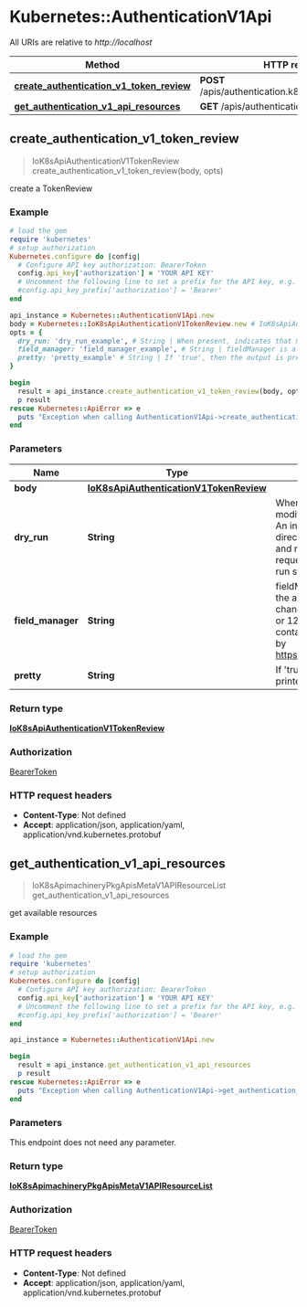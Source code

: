 # Kubernetes::AuthenticationV1Api

All URIs are relative to *http://localhost*

Method | HTTP request | Description
------------- | ------------- | -------------
[**create_authentication_v1_token_review**](AuthenticationV1Api.md#create_authentication_v1_token_review) | **POST** /apis/authentication.k8s.io/v1/tokenreviews | 
[**get_authentication_v1_api_resources**](AuthenticationV1Api.md#get_authentication_v1_api_resources) | **GET** /apis/authentication.k8s.io/v1/ | 



## create_authentication_v1_token_review

> IoK8sApiAuthenticationV1TokenReview create_authentication_v1_token_review(body, opts)



create a TokenReview

### Example

```ruby
# load the gem
require 'kubernetes'
# setup authorization
Kubernetes.configure do |config|
  # Configure API key authorization: BearerToken
  config.api_key['authorization'] = 'YOUR API KEY'
  # Uncomment the following line to set a prefix for the API key, e.g. 'Bearer' (defaults to nil)
  #config.api_key_prefix['authorization'] = 'Bearer'
end

api_instance = Kubernetes::AuthenticationV1Api.new
body = Kubernetes::IoK8sApiAuthenticationV1TokenReview.new # IoK8sApiAuthenticationV1TokenReview | 
opts = {
  dry_run: 'dry_run_example', # String | When present, indicates that modifications should not be persisted. An invalid or unrecognized dryRun directive will result in an error response and no further processing of the request. Valid values are: - All: all dry run stages will be processed
  field_manager: 'field_manager_example', # String | fieldManager is a name associated with the actor or entity that is making these changes. The value must be less than or 128 characters long, and only contain printable characters, as defined by https://golang.org/pkg/unicode/#IsPrint.
  pretty: 'pretty_example' # String | If 'true', then the output is pretty printed.
}

begin
  result = api_instance.create_authentication_v1_token_review(body, opts)
  p result
rescue Kubernetes::ApiError => e
  puts "Exception when calling AuthenticationV1Api->create_authentication_v1_token_review: #{e}"
end
```

### Parameters


Name | Type | Description  | Notes
------------- | ------------- | ------------- | -------------
 **body** | [**IoK8sApiAuthenticationV1TokenReview**](IoK8sApiAuthenticationV1TokenReview.md)|  | 
 **dry_run** | **String**| When present, indicates that modifications should not be persisted. An invalid or unrecognized dryRun directive will result in an error response and no further processing of the request. Valid values are: - All: all dry run stages will be processed | [optional] 
 **field_manager** | **String**| fieldManager is a name associated with the actor or entity that is making these changes. The value must be less than or 128 characters long, and only contain printable characters, as defined by https://golang.org/pkg/unicode/#IsPrint. | [optional] 
 **pretty** | **String**| If &#39;true&#39;, then the output is pretty printed. | [optional] 

### Return type

[**IoK8sApiAuthenticationV1TokenReview**](IoK8sApiAuthenticationV1TokenReview.md)

### Authorization

[BearerToken](../README.md#BearerToken)

### HTTP request headers

- **Content-Type**: Not defined
- **Accept**: application/json, application/yaml, application/vnd.kubernetes.protobuf


## get_authentication_v1_api_resources

> IoK8sApimachineryPkgApisMetaV1APIResourceList get_authentication_v1_api_resources



get available resources

### Example

```ruby
# load the gem
require 'kubernetes'
# setup authorization
Kubernetes.configure do |config|
  # Configure API key authorization: BearerToken
  config.api_key['authorization'] = 'YOUR API KEY'
  # Uncomment the following line to set a prefix for the API key, e.g. 'Bearer' (defaults to nil)
  #config.api_key_prefix['authorization'] = 'Bearer'
end

api_instance = Kubernetes::AuthenticationV1Api.new

begin
  result = api_instance.get_authentication_v1_api_resources
  p result
rescue Kubernetes::ApiError => e
  puts "Exception when calling AuthenticationV1Api->get_authentication_v1_api_resources: #{e}"
end
```

### Parameters

This endpoint does not need any parameter.

### Return type

[**IoK8sApimachineryPkgApisMetaV1APIResourceList**](IoK8sApimachineryPkgApisMetaV1APIResourceList.md)

### Authorization

[BearerToken](../README.md#BearerToken)

### HTTP request headers

- **Content-Type**: Not defined
- **Accept**: application/json, application/yaml, application/vnd.kubernetes.protobuf

